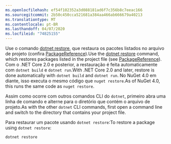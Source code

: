 ```yaml
---
ms.openlocfilehash: ef54f102352a3d088181ad6f7c356b8c7eeac166
ms.sourcegitcommit: 2b50c450cca521681a384aa466ab666679a40213
ms.translationtype: MT
ms.contentlocale: pt-BR
ms.lasthandoff: 04/07/2020
ms.locfileid: "74825155"
---
```

<span data-ttu-id="d9730-101">Use o comando [dotnet restore](/dotnet/core/tools/dotnet-restore?tabs=netcore2x), que restaura os pacotes listados no arquivo de projeto (confira [PackageReference](../../consume-packages/package-references-in-project-files.md)).</span><span class="sxs-lookup"><span data-stu-id="d9730-101">Use the [dotnet restore](/dotnet/core/tools/dotnet-restore?tabs=netcore2x) command, which restores packages listed in the project file (see [PackageReference](../../consume-packages/package-references-in-project-files.md)).</span></span> <span data-ttu-id="d9730-102">Com o .NET Core 2.0 e posterior, a restauração é feita automaticamente com `dotnet build` e `dotnet run`.</span><span class="sxs-lookup"><span data-stu-id="d9730-102">With .NET Core 2.0 and later, restore is done automatically with `dotnet build` and `dotnet run`.</span></span> <span data-ttu-id="d9730-103">No NuGet 4.0 em diante, isso executa o mesmo código que `nuget restore`.</span><span class="sxs-lookup"><span data-stu-id="d9730-103">As of NuGet 4.0, this runs the same code as `nuget restore`.</span></span>

<span data-ttu-id="d9730-104">Assim como ocorre com outros comandos CLI do `dotnet`, primeiro abra uma linha de comando e alterne para o diretório que contém o arquivo de projeto.</span><span class="sxs-lookup"><span data-stu-id="d9730-104">As with the other `dotnet` CLI commands, first open a command line and switch to the directory that contains your project file.</span></span>

<span data-ttu-id="d9730-105">Para restaurar um pacote usando `dotnet restore`:</span><span class="sxs-lookup"><span data-stu-id="d9730-105">To restore a package using `dotnet restore`:</span></span>

```dotnetcli
dotnet restore 
```